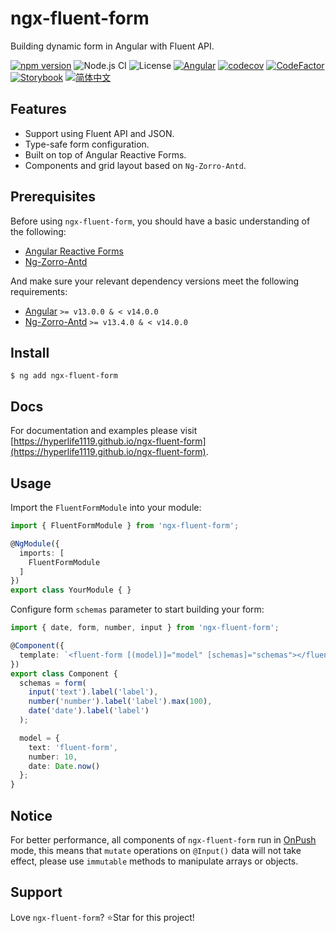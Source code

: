 # ngx-fluent-form

Building dynamic form in Angular with Fluent API.

[![npm version](https://img.shields.io/npm/v/ngx-fluent-form/latest.svg)](https://npmjs.com/package/ngx-fluent-form)
![Node.js CI](https://github.com/HyperLife1119/ngx-fluent-form/workflows/Node.js%20CI/badge.svg)
![License](https://img.shields.io/badge/License-MIT-blue.svg)
[![Angular](https://img.shields.io/badge/Build%20with-Angular%20CLI-red?logo=angular)](https://www.github.com/angular/angular)
[![codecov](https://codecov.io/gh/HyperLife1119/ngx-fluent-form/branch/main/graph/badge.svg?token=070GEU44U0)](https://codecov.io/gh/HyperLife1119/ngx-fluent-form)
[![CodeFactor](https://www.codefactor.io/repository/github/hyperlife1119/ngx-fluent-form/badge)](https://www.codefactor.io/repository/github/hyperlife1119/ngx-fluent-form)
[![Storybook](https://cdn.jsdelivr.net/gh/storybookjs/brand@main/badge/badge-storybook.svg)](https://hyperlife1119.github.io/ngx-fluent-form)
[![简体中文](https://img.shields.io/static/v1?label=简体中文&message=zh-CN&color=212121)](https://github.com/HyperLife1119/ngx-fluent-form/blob/main/README.zh-CN.md)

## Features

- Support using Fluent API and JSON.
- Type-safe form configuration.
- Built on top of Angular Reactive Forms.
- Components and grid layout based on `Ng-Zorro-Antd`.

## Prerequisites

Before using `ngx-fluent-form`, you should have a basic understanding of the following:

- [Angular Reactive Forms](https://angular.cn/guide/reactive-forms)
- [Ng-Zorro-Antd](https://ng.ant.design/components/auto-complete/en)

And make sure your relevant dependency versions meet the following requirements:

- [Angular](https://angular.io) `>= v13.0.0 & < v14.0.0`
- [Ng-Zorro-Antd](https://ng.ant.design) `>= v13.4.0 & < v14.0.0`

## Install

```shell
$ ng add ngx-fluent-form
```

## Docs

For documentation and examples please visit [https://hyperlife1119.github.io/ngx-fluent-form](https://hyperlife1119.github.io/ngx-fluent-form).

## Usage

Import the `FluentFormModule` into your module:

```ts
import { FluentFormModule } from 'ngx-fluent-form';

@NgModule({
  imports: [
    FluentFormModule
  ]
})
export class YourModule { }
```

Configure form `schemas` parameter to start building your form:

```ts
import { date, form, number, input } from 'ngx-fluent-form';

@Component({
  template: `<fluent-form [(model)]="model" [schemas]="schemas"></fluent-form>`
})
export class Component {
  schemas = form(
    input('text').label('label'),
    number('number').label('label').max(100),
    date('date').label('label')
  );

  model = {
    text: 'fluent-form',
    number: 10,
    date: Date.now()
  };
}
```

## Notice

For better performance, all components of `ngx-fluent-form` run in [OnPush](https://angular.io/api/core/ChangeDetectionStrategy) mode, this means that `mutate` operations on `@Input()` data will not take effect, please use `immutable` methods to manipulate arrays or objects.

## Support

Love `ngx-fluent-form`? ⭐Star for this project!
